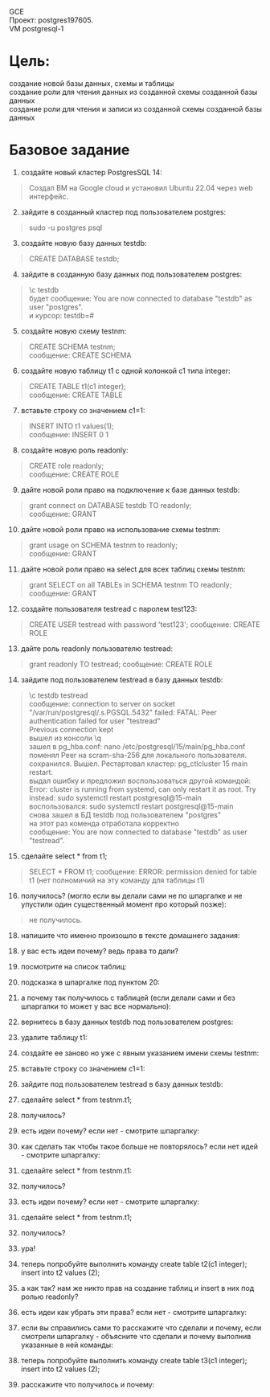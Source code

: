 GCE   
Проект: postgres197605.  
VM postgresql-1

# Цель:
создание новой базы данных, схемы и таблицы   
создание роли для чтения данных из созданной схемы созданной базы данных   
создание роли для чтения и записи из созданной схемы созданной базы данных    

# Базовое задание 

1. создайте новый кластер PostgresSQL 14:    
> Создал ВМ на Google cloud и установил Ubuntu 22.04 через web интерфейс.   

2. зайдите в созданный кластер под пользователем postgres:   
> sudo -u postgres psql

3. создайте новую базу данных testdb:   
> CREATE DATABASE testdb;

4. зайдите в созданную базу данных под пользователем postgres:   
> \c testdb    
> будет сообщение: You are now connected to database "testdb" as user "postgres".  
> и курсор: testdb=#     

5. создайте новую схему testnm:  
> CREATE SCHEMA testnm;    
> сообщение: CREATE SCHEMA    

6. создайте новую таблицу t1 с одной колонкой c1 типа integer:  
> CREATE TABLE t1(c1 integer);    
> сообщение: CREATE TABLE    

7. вставьте строку со значением c1=1:   
> INSERT INTO t1 values(1);   
> сообщение: INSERT 0 1   

8. создайте новую роль readonly:  
> CREATE role readonly;  
> сообщение: CREATE ROLE  

9. дайте новой роли право на подключение к базе данных testdb:
> grant connect on DATABASE testdb TO readonly;   
> сообщение: GRANT   

10. дайте новой роли право на использование схемы testnm:   
> grant usage on SCHEMA testnm to readonly;   
> сообщение: GRANT   

11. дайте новой роли право на select для всех таблиц схемы testnm:    
> grant SELECT on all TABLEs in SCHEMA testnm TO readonly;
> сообщение: GRANT      

12. создайте пользователя testread с паролем test123:     
> CREATE USER testread with password 'test123';
> сообщение: CREATE ROLE    

13. дайте роль readonly пользователю testread:     
> grant readonly TO testread;
> сообщение: CREATE ROLE 

14. зайдите под пользователем testread в базу данных testdb:     
> \c testdb testread    
> сообщение: connection to server on socket "/var/run/postgresql/.s.PGSQL.5432" failed: FATAL:  Peer authentication failed for user
> "testread"        
> Previous connection kept     
> вышел из консоли \q     
> зашел в pg_hba.conf: nano /etc/postgresql/15/main/pg_hba.conf    
> поменял Peer на scram-sha-256 для локального пользователя.    
> сохранился. Вышел. Рестартовал кластер: pg_ctlcluster 15 main restart.    
> выдал ошибку и предложил воспользоваться другой командой: Error: cluster is running from systemd, can only restart it as root. Try
> instead: sudo systemctl restart postgresql@15-main     
> воспользовался: sudo systemctl restart postgresql@15-main     
> снова зашел в БД testdb под пользователем "postgres"    
> на этот раз коменда отработала корректно     
> сообщение: You are now connected to database "testdb" as user "testread".      

15. сделайте select * from t1;        
> SELECT * FROM t1;
> сообщение: ERROR:  permission denied for table t1 (нет полномичий на эту команду для таблицы t1)

16. получилось? (могло если вы делали сами не по шпаргалке и не упустили один существенный момент про который позже):
> не получилось.

18. напишите что именно произошло в тексте домашнего задания:     
> 

18. у вас есть идеи почему? ведь права то дали?    
>

19. посмотрите на список таблиц:
>

20. подсказка в шпаргалке под пунктом 20:
>

21. а почему так получилось с таблицей (если делали сами и без шпаргалки то может у вас все нормально):    
>

22. вернитесь в базу данных testdb под пользователем postgres:   
>

23. удалите таблицу t1:
>

24. создайте ее заново но уже с явным указанием имени схемы testnm:  
>

25. вставьте строку со значением c1=1:
>

26. зайдите под пользователем testread в базу данных testdb:
>

27. сделайте select * from testnm.t1;
>

28. получилось?
>

29. есть идеи почему? если нет - смотрите шпаргалку:
>

30. как сделать так чтобы такое больше не повторялось? если нет идей - смотрите шпаргалку:
>

31. сделайте select * from testnm.t1:
>

32. получилось?
>

33. есть идеи почему? если нет - смотрите шпаргалку:
>

31. сделайте select * from testnm.t1;
>

32. получилось?
>

33. ура!
>

34. теперь попробуйте выполнить команду create table t2(c1 integer); insert into t2 values (2); 
>

35. а как так? нам же никто прав на создание таблиц и insert в них под ролью readonly?
>

36. есть идеи как убрать эти права? если нет - смотрите шпаргалку:
>

37. если вы справились сами то расскажите что сделали и почему, если смотрели шпаргалку - объясните что сделали и почему выполнив указанные в ней команды:
>

38. теперь попробуйте выполнить команду create table t3(c1 integer); insert into t2 values (2);
>

39. расскажите что получилось и почему:
>





